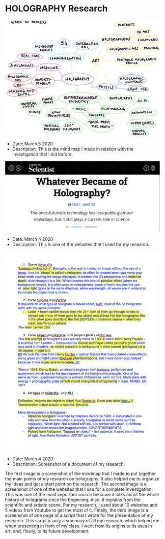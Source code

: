 # HOLOGRAPHY Research

![IMG_1293.JPG](IMG_1293.JPG)
- Date: March 5 2020
- Description: This is the mind map I made in relation with the investigation that I did before.

![research.png](research.png)
- Date: March 4 2020 
- Description: This is one of the websites that I used for my research.  

![presentation.png](presentation.png)
- Date: March 4 2020
- Description: Screenshot of a document of my research. 


The first image is a screenshot of the mindmap that I made to put together the main points of my research on holography. It also helped me to organize my ideas and get a start point on the research. The second image is a screenshot of one of the websites that I use for a complete investigation. This was one of the most important source because it talks about the whole history of holograms since the beginning. Also, it explains from the scientific and artistic scene. For my research, I used about 10 websites and 5 videos from Youtube to get the most of it. Finally, the third image is a screenshot of one page of a script that I wrote for the presentation of my research. This script is only a summary of all my research, which helped me when presenting in front of my class. I went from its origins to its uses in art, and, finally, to its future development. 

